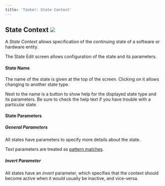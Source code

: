 ```yaml
---
title: 'Tasker: State Context'
---
```


State Context ![](icon_tasker.png)
----------------------------------

A *State Context* allows specification of the continuing state of a
software or hardware entity.

The State Edit screen allows configuration of the state and its
parameters.

#### State Name

The name of the state is given at the top of the screen. Clicking on it
allows changing to another state type.

Next to the name is a button to show help for the displayed state type
and its parameters. Be sure to check the help text if you have trouble
with a particular state.

#### State Parameters

##### General Parameters

All states have parameters to specify more details about the state.

Text parameters are treated as [pattern matches](matching.html).

##### Invert Parameter

All states have an *invert* parameter, which specifies that the context
should become active when it would usually be inactive, and vice-versa.
